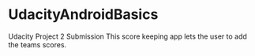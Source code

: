 # UdacityAndroidBasics
Udacity Project 2  Submission
This score keeping app lets the user to add the teams scores. 

